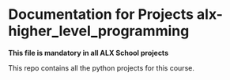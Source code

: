 # Documentation for Projects alx-higher_level_programming

**This file is mandatory in all ALX School projects**



This repo contains all the python projects for this course.
